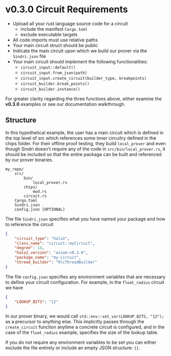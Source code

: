 # v0.3.0 Circuit Requirements

- Upload all your rust language source code for a circuit
  - include the manifest `Cargo.toml`
  - exclude executable targets
- All code imports must use relative paths
- Your main circuit struct should be public
- Indicate the main circuit upon which we build our prover via the `Sindri.json` file
- Your main circuit should implement the following functionalities:
  - `circuit_input::default()`
  - `circuit_input.from_json(path)`
  - `circuit_input.create_circuit(builder_type, breakpoints)`
  - `circuit_builder.break_points()`
  - `circuit_builder.instance()`

For greater clarity regarding the three functions above, either examine the **v0.3.0** examples or see our documentation walkthrough.

## Structure
In this hypothetical example, the user has a main circuit which is defined in the top level of src which references some inner circuitry defined in the chips folder.  For their offline proof testing, they build `local_prover` and even though Sindri doesn't require any of the code in `src/bin/local_prover.rs`, it should be included so that the entire package can be built and referenced by our prover binaries.
```
my_repo/
    src/
        bin/
            local_prover.rs
        chips/
            mod.rs
        circuit.rs
    Cargo.toml
    Sindri.json
    config.json [OPTIONAL]
```

The file `Sindri.json` specifies what you have named your package and how to reference the circuit
```json
{
    "circuit_type": "halo2",
    "class_name": "circuit::myCircuit",
    "degree": 14,
    "halo2_version": "axiom-v0.3.0",
    "package_name": "my-circuit",
    "thread_builder": "RlcThreadBuilder"
}
```
The file `config.json` specifies any environment variables that are necessary to define your circuit configuration.  For example, in the `float_radius` circuit we have
```json
{
    "LOOKUP_BITS": "12"
}
```
In our prover binary, we would call `std::env::set_var(LOOKUP_BITS, "12");` as a precursor to anything else. This implicitly passes through the `create_circuit` function anytime a concrete circuit is configured, and in the case of the `float_radius` example, specifies the size of the lookup table.

If you do not require any environment variables to be set you can either exclude the file entirely or include an empty JSON structure: `{}`.
